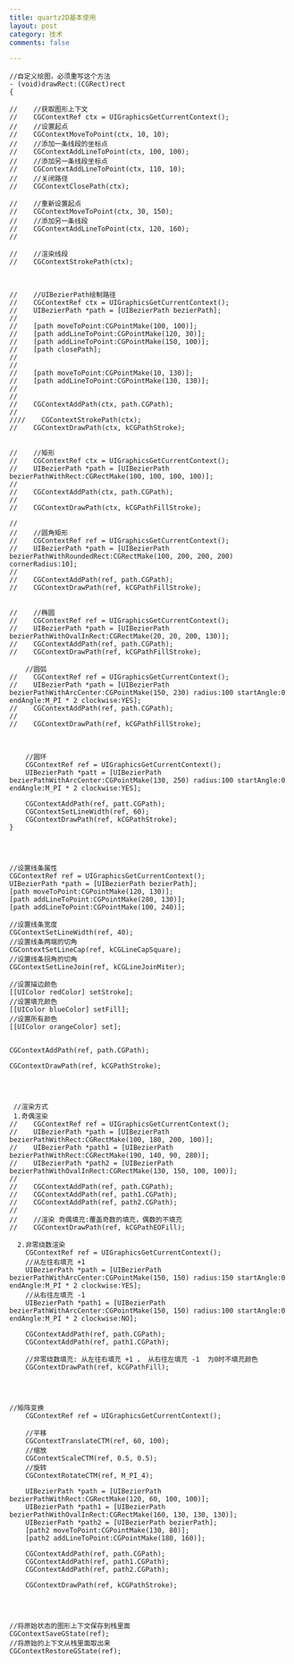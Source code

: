 ```yaml
---
title: quartz2D基本使用
layout: post
category: 技术
comments: false

---
```




	//自定义绘图，必须重写这个方法
	- (void)drawRect:(CGRect)rect
	{
	    
	//    //获取图形上下文
	//    CGContextRef ctx = UIGraphicsGetCurrentContext();
	//    //设置起点
	//    CGContextMoveToPoint(ctx, 10, 10);
	//    //添加一条线段的坐标点
	//    CGContextAddLineToPoint(ctx, 100, 100);
	//    //添加另一条线段坐标点
	//    CGContextAddLineToPoint(ctx, 110, 10);
	//    //关闭路径
	//    CGContextClosePath(ctx);
	
	//    //重新设置起点
	//    CGContextMoveToPoint(ctx, 30, 150);
	//    //添加另一条线段
	//    CGContextAddLineToPoint(ctx, 120, 160);
	//
	    
	//    //渲染线段
	//    CGContextStrokePath(ctx);
	    
	    
	    
	//    //UIBezierPath绘制路径
	//    CGContextRef ctx = UIGraphicsGetCurrentContext();
	//    UIBezierPath *path = [UIBezierPath bezierPath];
	//
	//    [path moveToPoint:CGPointMake(100, 100)];
	//    [path addLineToPoint:CGPointMake(120, 30)];
	//    [path addLineToPoint:CGPointMake(150, 100)];
	//    [path closePath];
	//
	//
	//    [path moveToPoint:CGPointMake(10, 130)];
	//    [path addLineToPoint:CGPointMake(130, 130)];
	//
	//
	//    CGContextAddPath(ctx, path.CGPath);
	//
	////    CGContextStrokePath(ctx);
	//    CGContextDrawPath(ctx, kCGPathStroke);
	    
	    
	//    //矩形
	//    CGContextRef ctx = UIGraphicsGetCurrentContext();
	//    UIBezierPath *path = [UIBezierPath bezierPathWithRect:CGRectMake(100, 100, 100, 100)];
	//
	//    CGContextAddPath(ctx, path.CGPath);
	//
	//    CGContextDrawPath(ctx, kCGPathFillStroke);
	    
	//    
	//    //圆角矩形
	//    CGContextRef ref = UIGraphicsGetCurrentContext();
	//    UIBezierPath *path = [UIBezierPath bezierPathWithRoundedRect:CGRectMake(100, 200, 200, 200) cornerRadius:10];
	//    
	//    CGContextAddPath(ref, path.CGPath);
	//    CGContextDrawPath(ref, kCGPathFillStroke);
	    
	    
	//    //椭圆
	//    CGContextRef ref = UIGraphicsGetCurrentContext();
	//    UIBezierPath *path = [UIBezierPath bezierPathWithOvalInRect:CGRectMake(20, 20, 200, 130)];
	//    CGContextAddPath(ref, path.CGPath);
	//    CGContextDrawPath(ref, kCGPathFillStroke);
	
	    //圆弧
	//    CGContextRef ref = UIGraphicsGetCurrentContext();
	//    UIBezierPath *path = [UIBezierPath bezierPathWithArcCenter:CGPointMake(150, 230) radius:100 startAngle:0 endAngle:M_PI * 2 clockwise:YES];
	//    CGContextAddPath(ref, path.CGPath);
	//
	//    CGContextDrawPath(ref, kCGPathFillStroke);
	
	    
	    
	    //圆环
	    CGContextRef ref = UIGraphicsGetCurrentContext();
	    UIBezierPath *patt = [UIBezierPath bezierPathWithArcCenter:CGPointMake(130, 250) radius:100 startAngle:0 endAngle:M_PI * 2 clockwise:YES];
	    
	    CGContextAddPath(ref, patt.CGPath);
	    CGContextSetLineWidth(ref, 60);
	    CGContextDrawPath(ref, kCGPathStroke);
	}
	
	
	
	
	//设置线条属性
	CGContextRef ref = UIGraphicsGetCurrentContext();
    UIBezierPath *path = [UIBezierPath bezierPath];
    [path moveToPoint:CGPointMake(120, 130)];
    [path addLineToPoint:CGPointMake(280, 130)];
    [path addLineToPoint:CGPointMake(100, 240)];
    
    //设置线条宽度
    CGContextSetLineWidth(ref, 40);
    //设置线条两端的切角
    CGContextSetLineCap(ref, kCGLineCapSquare);
    //设置线条拐角的切角
    CGContextSetLineJoin(ref, kCGLineJoinMiter);
    
    //设置描边颜色
    [[UIColor redColor] setStroke];
    //设置填充颜色
    [[UIColor blueColor] setFill];
    //设置所有颜色
    [[UIColor orangeColor] set];
    
    
    CGContextAddPath(ref, path.CGPath);
    
    CGContextDrawPath(ref, kCGPathStroke);
	
	
	
	
	 //渲染方式
	 1.奇偶渲染
	//    CGContextRef ref = UIGraphicsGetCurrentContext();
	//    UIBezierPath *path = [UIBezierPath bezierPathWithRect:CGRectMake(100, 180, 200, 100)];
	//    UIBezierPath *path1 = [UIBezierPath bezierPathWithRect:CGRectMake(190, 140, 90, 280)];
	//    UIBezierPath *path2 = [UIBezierPath bezierPathWithOvalInRect:CGRectMake(130, 150, 100, 100)];
	//
	//    CGContextAddPath(ref, path.CGPath);
	//    CGContextAddPath(ref, path1.CGPath);
	//    CGContextAddPath(ref, path2.CGPath);
	//
	//    //渲染 奇偶填充:覆盖奇数的填充，偶数的不填充
	//    CGContextDrawPath(ref, kCGPathEOFill);
	    
	  2.非零绕数渲染
	    CGContextRef ref = UIGraphicsGetCurrentContext();
	    //从左往右填充 +1
	    UIBezierPath *path = [UIBezierPath bezierPathWithArcCenter:CGPointMake(150, 150) radius:150 startAngle:0 endAngle:M_PI * 2 clockwise:YES];
	    //从右往左填充 -1
	    UIBezierPath *path1 = [UIBezierPath bezierPathWithArcCenter:CGPointMake(150, 150) radius:100 startAngle:0 endAngle:M_PI * 2 clockwise:NO];
	    
	    CGContextAddPath(ref, path.CGPath);
	    CGContextAddPath(ref, path1.CGPath);
	    
	    //非零绕数填充: 从左往右填充 +1 ， 从右往左填充 -1  为0时不填充颜色
	    CGContextDrawPath(ref, kCGPathFill);
	
	
	
	
	//矩阵变换
	    CGContextRef ref = UIGraphicsGetCurrentContext();
	    
	    //平移
	    CGContextTranslateCTM(ref, 60, 100);
	    //缩放
	    CGContextScaleCTM(ref, 0.5, 0.5);
	    //旋转
	    CGContextRotateCTM(ref, M_PI_4);
	    
	    UIBezierPath *path = [UIBezierPath bezierPathWithRect:CGRectMake(120, 60, 100, 100)];
	    UIBezierPath *path1 = [UIBezierPath bezierPathWithOvalInRect:CGRectMake(160, 130, 130, 130)];
	    UIBezierPath *path2 = [UIBezierPath bezierPath];
	    [path2 moveToPoint:CGPointMake(130, 80)];
	    [path2 addLineToPoint:CGPointMake(180, 160)];
	    
	    CGContextAddPath(ref, path.CGPath);
	    CGContextAddPath(ref, path1.CGPath);
	    CGContextAddPath(ref, path2.CGPath);
	
	    CGContextDrawPath(ref, kCGPathStroke);
	    
	    
	    
	
	//将原始状态的图形上下文保存到栈里面
    CGContextSaveGState(ref);
 	//将原始的上下文从栈里面取出来
   	CGContextRestoreGState(ref);
	
